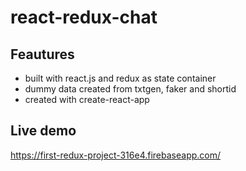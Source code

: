 # react-redux-chat

## Feautures

- built with react.js and redux as state container
- dummy data created from txtgen, faker and shortid
- created with create-react-app

## Live demo
https://first-redux-project-316e4.firebaseapp.com/
